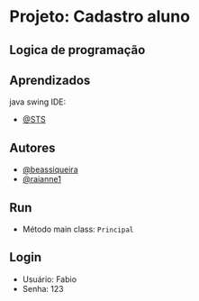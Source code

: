 
# Projeto: Cadastro aluno

## Logica de programação




## Aprendizados

java swing
IDE: 
- [@STS](https://spring.io/tools)


## Autores

- [@beassiqueira](https://github.com/beassiqueira)
- [@raianne1](https://github.com/raianne1)

  
## Run

- Método main class: `Principal`

## Login

- Usuário: Fabio
- Senha: 123

